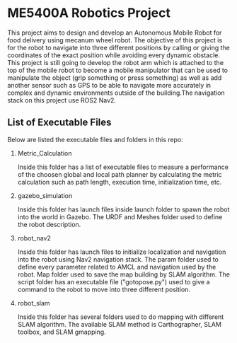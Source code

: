 # ME5400A Robotics Project

This project aims to design and develop an Autonomous Mobile Robot for food delivery using mecanum wheel robot. The objective of this project is for the robot to navigate into three different positions by calling or giving the coordinates of the exact position while avoiding every dynamic obstacle. This project is still going to develop the robot arm which is attached to the top of the mobile robot to become a mobile manipulator that can be used to manipulate the object (grip something or press something) as well as add another sensor such as GPS to be able to navigate more accurately in complex and dynamic environments outside of the building.The navigation stack on this project use ROS2 Nav2.

## List of Executable Files

Below are listed the executable files and folders in this repo:

1. Metric_Calculation

   Inside this folder has a list of executable files to measure a performance of the choosen global and local path planner by calculating the metric calculation such as path length, execution time, initialization time, etc.

2. gazebo_simulation

   Inside this folder has launch files inside launch folder to spawn the robot into the world in Gazebo. The URDF and Meshes folder used to define the robot description.

3. robot_nav2

   Inside this folder has launch files to initialize localization and navigation into the robot using Nav2 navigation stack. The param folder used to define every parameter related to AMCL and navigation used by the robot. Map folder used to save the map building by SLAM algorithm. The script folder has an executable file ("gotopose.py") used to give a command to the robot to move into three different position.

4. robot_slam

   Inside this folder has several folders used to do mapping with different SLAM algorithm. The available SLAM method is Carthographer, SLAM toolbox, and SLAM gmapping.
